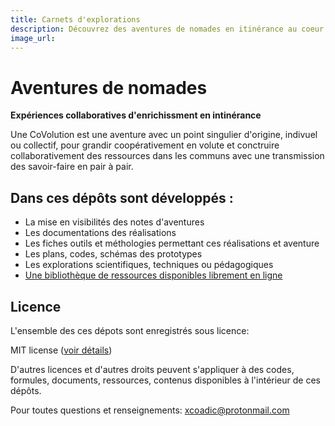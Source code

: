 ```yaml
---
title: Carnets d'explorations
description: Découvrez des aventures de nomades en itinérance au coeur de découvertes sociales comme scientifiques. Placez ici la documentation de vos itinérances.
image_url:
---
```


# Aventures de nomades

**Expériences collaboratives d'enrichissment en intinérance** 

Une CoVolution est une aventure avec un point singulier d'origine, indivuel ou collectif, pour grandir coopérativement en volute et conctruire collaborativement des ressources dans les communs avec une transmission des savoir-faire en pair à pair.

## Dans ces dépôts sont développés :

* La mise en visibilités des notes d'aventures
* Les documentations des réalisations
* Les fiches outils et méthologies permettant ces réalisations et aventure
* Les plans, codes, schémas des prototypes
* Les explorations scientifiques, techniques ou pédagogiques
* [Une bibliothèque de ressources disponibles librement en ligne](http://www.multibao.org/#nomades/modus_nomades/blob/master/librairie.md)

## Licence

L'ensemble des ces dépots sont enregistrés sous licence:

MIT license ([voir détails](https://github.com/nomades/covolution/blob/master/LICENSE))

D'autres licences et d'autres droits peuvent s'appliquer à des codes, formules, documents, ressources, contenus disponibles à l'intérieur de ces dépôts.

Pour toutes questions et renseignements: xcoadic@protonmail.com
